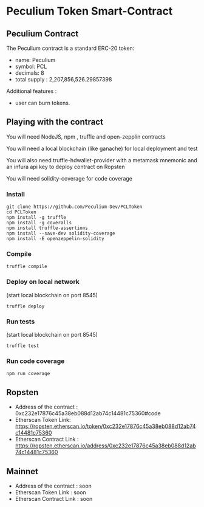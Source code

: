 # Peculium Token Smart-Contract

## Peculium Contract

The Peculium contract is a standard ERC-20 token:
 - name: Peculium
 - symbol: PCL
 - decimals: 8
 - total supply : 2,207,856,526.29857398

Additional features :

 - user can burn tokens.

## Playing with the contract

You will need NodeJS, npm , truffle and open-zepplin contracts

You will need a local blockchain (like ganache) for local deployment and test

You will also need truffle-hdwallet-provider with a metamask mnemonic and an infura api key to deploy contract on Ropsten

You will need solidity-coverage for code coverage

### Install

```
git clone https://github.com/Peculium-Dev/PCLToken
cd PCLToken
npm install -g truffle
npm install -g coveralls
npm install truffle-assertions
npm install --save-dev solidity-coverage
npm install -E openzeppelin-solidity
```

### Compile
```
truffle compile
```
### Deploy on local network
(start local blockchain on port 8545)
```
truffle deploy
```

### Run tests
(start local blockchain on port 8545)
```
truffle test
```
### Run code coverage
```
npm run coverage
```

## Ropsten

* Address of the contract : 0xc232e17876c45a38eb088d12ab74c14481c75360#code
* Etherscan Token Link: https://ropsten.etherscan.io/token/0xc232e17876c45a38eb088d12ab74c14481c75360
* Etherscan Contract Link : https://ropsten.etherscan.io/address/0xc232e17876c45a38eb088d12ab74c14481c75360

## Mainnet
* Address of the contract : soon
* Etherscan Token Link : soon
* Etherscan Contract Link : soon


